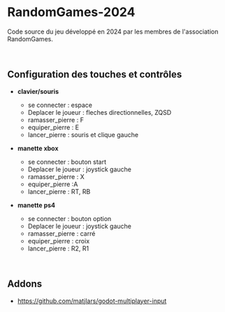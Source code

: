 # RandomGames-2024

Code source du jeu développé en 2024 par les membres de l'association RandomGames. 

<br>

## Configuration des touches et contrôles

- **clavier/souris**
    - se connecter : espace
    - Deplacer le joueur : fleches directionnelles, ZQSD
    - ramasser_pierre : F 
    - equiper_pierre : E
    - lancer_pierre : souris et clique gauche

- **manette xbox**
    - se connecter : bouton start
    - Deplacer le joueur : joystick gauche
    - ramasser_pierre : X
    - equiper_pierre :A
    - lancer_pierre : RT, RB

- **manette ps4**
    - se connecter : bouton option
    - Deplacer le joueur : joystick gauche
    - ramasser_pierre : carré
    - equiper_pierre : croix
    - lancer_pierre : R2, R1

<br>

## Addons
 - https://github.com/matjlars/godot-multiplayer-input